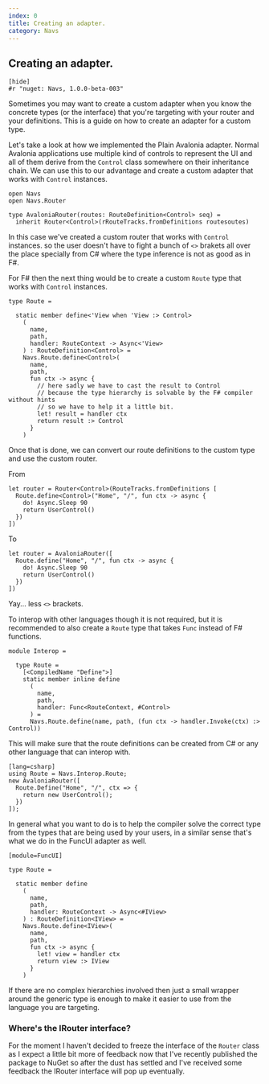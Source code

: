 ```yaml
---
index: 0
title: Creating an adapter.
category: Navs
---
```


## Creating an adapter.

    [hide]
    #r "nuget: Navs, 1.0.0-beta-003"

Sometimes you may want to create a custom adapter when you know the concrete types (or the interface) that you're targeting with your router and your definitions. This is a guide on how to create an adapter for a custom type.

Let's take a look at how we implemented the Plain Avalonia adapter. Normal Avalonia applications use multiple kind of controls to represent the UI and all of them derive from the `Control` class somewhere on their inheritance chain. We can use this to our advantage and create a custom adapter that works with `Control` instances.

    open Navs
    open Navs.Router

    type AvaloniaRouter(routes: RouteDefinition<Control> seq) =
      inherit Router<Control>(rRouteTracks.fromDefinitions routesoutes)

In this case we've created a custom router that works with `Control` instances. so the user doesn't have to fight a bunch of `<>` brakets all over the place specially from C# where the type inference is not as good as in F#.

For F# then the next thing would be to create a custom `Route` type that works with `Control` instances.

    type Route =

      static member define<'View when 'View :> Control>
        (
          name,
          path,
          handler: RouteContext -> Async<'View>
        ) : RouteDefinition<Control> =
        Navs.Route.define<Control>(
          name,
          path,
          fun ctx -> async {
            // here sadly we have to cast the result to Control
            // because the type hierarchy is solvable by the F# compiler without hints
            // so we have to help it a little bit.
            let! result = handler ctx
            return result :> Control
          }
        )

Once that is done, we can convert our route definitions to the custom type and use the custom router.

From

    let router = Router<Control>(RouteTracks.fromDefinitions [
      Route.define<Control>("Home", "/", fun ctx -> async {
        do! Async.Sleep 90
        return UserControl()
      })
    ])

To

    let router = AvaloniaRouter([
      Route.define("Home", "/", fun ctx -> async {
        do! Async.Sleep 90
        return UserControl()
      })
    ])

Yay... less `<>` brackets.

To interop with other languages though it is not required, but it is recommended to also create a `Route` type that takes `Func` instead of F# functions.

    module Interop =

      type Route =
        [<CompiledName "Define">]
        static member inline define
          (
            name,
            path,
            handler: Func<RouteContext, #Control>
          ) =
          Navs.Route.define(name, path, (fun ctx -> handler.Invoke(ctx) :> Control))

This will make sure that the route definitions can be created from C# or any other language that can interop with.

    [lang=csharp]
    using Route = Navs.Interop.Route;
    new AvaloniaRouter([
      Route.Define("Home", "/", ctx => {
        return new UserControl();
      })
    ]);

In general what you want to do is to help the compiler solve the correct type from the types that are being used by your users, in a similar sense that's what we do in the FuncUI adapter as well.

    [module=FuncUI]

    type Route =

      static member define
        (
          name,
          path,
          handler: RouteContext -> Async<#IView>
        ) : RouteDefinition<IView> =
        Navs.Route.define<IView>(
          name,
          path,
          fun ctx -> async {
            let! view = handler ctx
            return view :> IView
          }
        )

If there are no complex hierarchies involved then just a small wrapper around the generic type is enough to make it easier to use from the language you are targeting.

### Where's the IRouter interface?

For the moment I haven't decided to freeze the interface of the `Router` class as I expect a little bit more of feedback now that I've recently published the package to NuGet so after the dust has settled and I've received some feedback the IRouter interface will pop up eventually.
